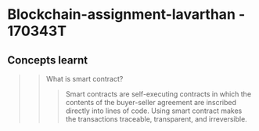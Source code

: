 # Blockchain-assignment-lavarthan - 170343T

## Concepts learnt
>> What is smart contract?
>>> Smart contracts are self-executing contracts in which the contents of the buyer-seller agreement are inscribed directly into lines of code. Using smart contract makes the transactions traceable, transparent, and irreversible.

>>> 
